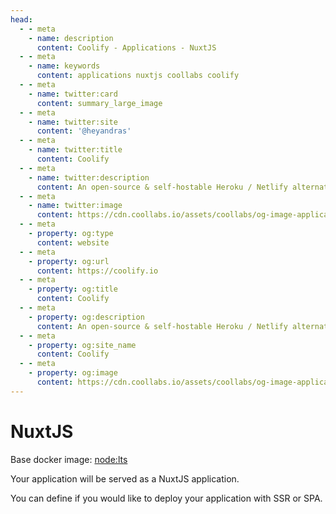 ```yaml
---
head:
  - - meta
    - name: description
      content: Coolify - Applications - NuxtJS
  - - meta
    - name: keywords
      content: applications nuxtjs coollabs coolify 
  - - meta
    - name: twitter:card
      content: summary_large_image
  - - meta
    - name: twitter:site
      content: '@heyandras'
  - - meta
    - name: twitter:title
      content: Coolify
  - - meta
    - name: twitter:description
      content: An open-source & self-hostable Heroku / Netlify alternative.
  - - meta
    - name: twitter:image
      content: https://cdn.coollabs.io/assets/coollabs/og-image-applications.png
  - - meta
    - property: og:type
      content: website
  - - meta
    - property: og:url
      content: https://coolify.io
  - - meta
    - property: og:title
      content: Coolify
  - - meta
    - property: og:description
      content: An open-source & self-hostable Heroku / Netlify alternative.
  - - meta
    - property: og:site_name
      content: Coolify
  - - meta
    - property: og:image
      content: https://cdn.coollabs.io/assets/coollabs/og-image-applications.png
---
```

# NuxtJS
Base docker image: [node:lts](https://hub.docker.com/_/node)

Your application will be served as a NuxtJS application.

You can define if you would like to deploy your application with SSR or SPA.